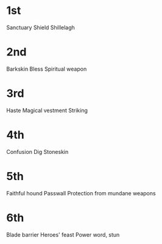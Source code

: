 # 1st
Sanctuary
Shield
Shillelagh

# 2nd
Barkskin
Bless
Spiritual weapon

# 3rd
Haste
Magical vestment
Striking

# 4th
Confusion
Dig
Stoneskin

# 5th
Faithful hound
Passwall
Protection from mundane weapons

# 6th
Blade barrier
Heroes' feast
Power word, stun